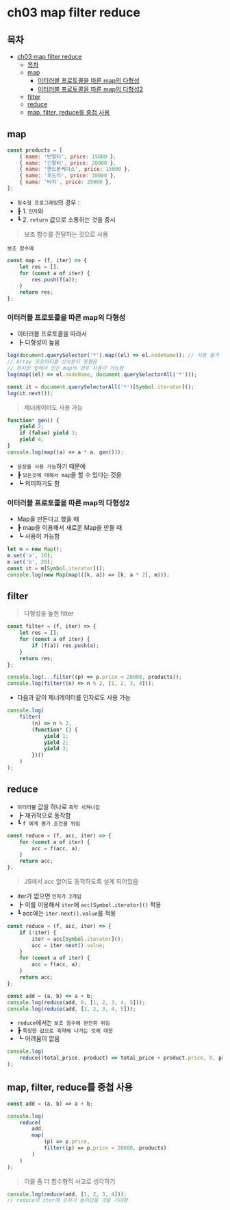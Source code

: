 # ch03 map filter reduce

## 목차

- [ch03 map filter reduce](#ch03-map-filter-reduce)
  - [목차](#목차)
  - [map](#map)
    - [이터러블 프로토콜을 따른 map의 다형성](#이터러블-프로토콜을-따른-map의-다형성)
    - [이터러블 프로토콜을 따른 map의 다형성2](#이터러블-프로토콜을-따른-map의-다형성2)
  - [filter](#filter)
  - [reduce](#reduce)
  - [map, filter, reduce를 중첩 사용](#map-filter-reduce를-중첩-사용)

## map

```js
const products = [
	{ name: '반팔티', price: 15000 },
	{ name: '긴팔티', price: 20000 },
	{ name: '핸드폰케이스', price: 15000 },
	{ name: '후드티', price: 30000 },
	{ name: '바지', price: 25000 },
];
```

- `함수형 프로그래밍`의 경우 :
- ┣ 1. `인자`와
- ┗ 2. `return` 값으로 소통하는 것을 중시

> 보조 함수를 전달하는 것으로 사용

    보조 함수에

```js
const map = (f, iter) => {
	let res = [];
	for (const a of iter) {
		res.push(f(a));
	}
	return res;
};
```

### 이터러블 프로토콜을 따른 map의 다형성

- 이터러블 프로토콜을 따라서
- ┣ 다형성이 높음

```js
log(document.querySelector('*').map((el) => el.nodeName)); // 사용 불가
// Array 프로퍼티를 상속받지 못했음
// 하지만 앞에서 만든 map의 경우 사용이 가능함
log(map((el) => el.nodeName, document.querySelectorAll('*')));

const it = document.querySelectorAll('*')[Symbol.iterator]();
log(it.next());
```

> 제너레이터도 사용 가능

```js
function* gen() {
	yield 2;
	if (false) yield 3;
	yield 4;
}
console.log(map((a) => a * a, gen()));
```

- `문장을 사용 가능`하기 때문에
- ┣ `모든것에 대해서 map`을 할 수 있다는 것을
- ┗ 의미하기도 함

### 이터러블 프로토콜을 따른 map의 다형성2

- Map을 만든다고 했을 때
- ┣ map을 이용해서 새로운 Map을 만들 때
- ┗ 사용이 가능함

```js
let m = new Map();
m.set('a', 10);
m.set('b', 20);
const it = m[Symbol.iterator]();
console.log(new Map(map(([k, a]) => [k, a * 2], m)));
```

## filter

> 다형성을 높힌 filter

```js
const filter = (f, iter) => {
	let res = [];
	for (const a of iter) {
		if (f(a)) res.push(a);
	}
	return res;
};

console.log(...filter((p) => p.price < 20000, products));
console.log(filter((n) => n % 2, [1, 2, 3, 4]));
```

- 다음과 같이 제너레이터를 인자로도 사용 가능

```js
console.log(
	filter(
		(n) => n % 2,
		(function* () {
			yield 1;
			yield 2;
			yield 3;
		})()
	)
);
```

## reduce

- `이터러블` 값을 하나로 `축약 시켜나감`
- ┣ 재귀적으로 동작함
- ┗ `f 에게 평가 조건을 위임`

```js
const reduce = (f, acc, iter) => {
	for (const a of iter) {
		acc = f(acc, a);
	}
	return acc;
};
```

> JS에서 acc 없어도 동작하도록 설계 되어있음

- iter가 없으면 `인자가 2개임`
- ┣ 이를 이용해서 `iter`에 `acc[Symbol.iterator]()` 적용
- ┗ acc에는 `iter.next().value`를 적용

```js
const reduce = (f, acc, iter) => {
	if (!iter) {
		iter = acc[Symbol.iterator]();
		acc = iter.next().value;
	}
	for (const a of iter) {
		acc = f(acc, a);
	}
	return acc;
};

const add = (a, b) => a + b;
console.log(reduce(add, 0, [1, 2, 3, 4, 5]));
console.log(reduce(add, [1, 2, 3, 4, 5]));
```

- `reduce`에서는 `보조 함수에 완전히 위임`
- ┣ `특정한 값으로 축약해 나가는 것에 대한`
- ┗ 어려움이 없음

```js
console.log(
	reduce((total_price, product) => total_price + product.price, 0, products)
);
```

## map, filter, reduce를 중첩 사용

```js
const add = (a, b) => a + b;

console.log(
	reduce(
		add,
		map(
			(p) => p.price,
			filter((p) => p.price < 20000, products)
		)
	)
);
```

> 이를 좀 더 함수형적 사고로 생각하기

```js
console.log(reduce(add, [1, 2, 3, 4]));
// reduce의 iter에 숫자가 들어있을 것을 기대함
```
